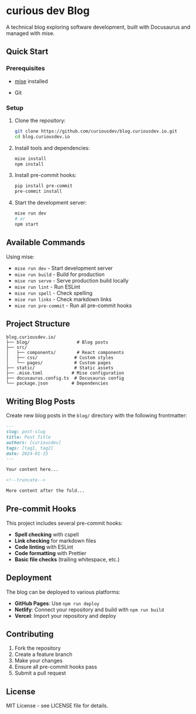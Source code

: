 # curious dev Blog

A technical blog exploring software development, built with Docusaurus and managed with mise.

## Quick Start

### Prerequisites

- [mise](https://mise.jdx.dev/) installed

- Git

### Setup

1. Clone the repository:
   ```bash
   git clone https://github.com/curiousdev/blog.curiousdev.io.git
   cd blog.curiousdev.io
   ```

2. Install tools and dependencies:
   ```bash
   mise install
   npm install
   ```

3. Install pre-commit hooks:
   ```bash
   pip install pre-commit
   pre-commit install
   ```

4. Start the development server:
   ```bash
   mise run dev
   # or
   npm start
   ```

## Available Commands

Using mise:
- `mise run dev` - Start development server
- `mise run build` - Build for production
- `mise run serve` - Serve production build locally
- `mise run lint` - Run ESLint
- `mise run spell` - Check spelling
- `mise run links` - Check markdown links
- `mise run pre-commit` - Run all pre-commit hooks

## Project Structure

```
blog.curiousdev.io/
├── blog/                  # Blog posts
├── src/
│   ├── components/        # React components
│   ├── css/              # Custom styles
│   └── pages/            # Custom pages
├── static/               # Static assets
├── .mise.toml           # Mise configuration
├── docusaurus.config.ts  # Docusaurus config
└── package.json         # Dependencies
```

## Writing Blog Posts

Create new blog posts in the `blog/` directory with the following frontmatter:

```markdown
---
slug: post-slug
title: Post Title
authors: [curiousdev]
tags: [tag1, tag2]
date: 2024-01-15
---

Your content here...

<!--truncate-->

More content after the fold...
```

## Pre-commit Hooks

This project includes several pre-commit hooks:
- **Spell checking** with cspell
- **Link checking** for markdown files
- **Code linting** with ESLint
- **Code formatting** with Prettier
- **Basic file checks** (trailing whitespace, etc.)

## Deployment

The blog can be deployed to various platforms:
- **GitHub Pages**: Use `npm run deploy`
- **Netlify**: Connect your repository and build with `npm run build`
- **Vercel**: Import your repository and deploy

## Contributing

1. Fork the repository
2. Create a feature branch
3. Make your changes
4. Ensure all pre-commit hooks pass
5. Submit a pull request

## License

MIT License - see LICENSE file for details.
